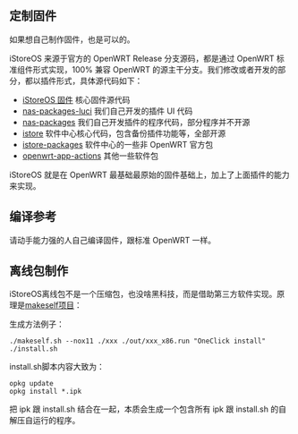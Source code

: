 ## 定制固件

如果想自己制作固件，也是可以的。

iStoreOS 来源于官方的 OpenWRT Release 分支源码，都是通过 OpenWRT 标准组件形式实现，100% 兼容 OpenWRT 的源主干分支。我们修改或者开发的部分，都以插件形式，具体源代码如下：

* [iStoreOS 固件](https://github.com/istoreos/istoreos) 核心固件源代码
* [nas-packages-luci](https://github.com/linkease/nas-packages-luci) 我们自己开发的插件 UI 代码
* [nas-packages](https://github.com/linkease/nas-packages) 我们自己开发插件的程序代码，部分程序并不开源
* [istore](https://github.com/linkease/istore) 软件中心核心代码，包含备份插件功能等，全部开源
* [istore-packages](https://github.com/linkease/istore-packages) 软件中心的一些非 OpenWRT 官方包
* [openwrt-app-actions](https://github.com/linkease/openwrt-app-actions) 其他一些软件包

iStoreOS 就是在 OpenWRT 最基础最原始的固件基础上，加上了上面插件的能力来实现。

## 编译参考

请动手能力强的人自己编译固件，跟标准 OpenWRT 一样。

## 离线包制作

iStoreOS离线包不是一个压缩包，也没啥黑科技，而是借助第三方软件实现。原理是[makeself项目](https://github.com/megastep/makeself)：

生成方法例子：
```
./makeself.sh --nox11 ./xxx ./out/xxx_x86.run "OneClick install" ./install.sh
```

install.sh脚本内容大致为：
```
opkg update
opkg install *.ipk
```

把 ipk 跟 install.sh 结合在一起，本质会生成一个包含所有 ipk 跟 install.sh 的自解压自运行的程序。
